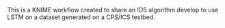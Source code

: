 This is a KNIME workflow created to share an IDS algorithm develop to use LSTM on a dataset generated on a CPS/ICS testbed.
